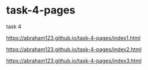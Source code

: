 # task-4-pages
task 4 

https://abraham123.github.io/task-4-pages/index1.html

https://abraham123.github.io/task-4-pages/index2.html

https://abraham123.github.io/task-4-pages/index3.html
